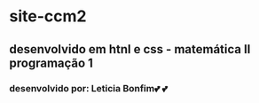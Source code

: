 # site-ccm2
## desenvolvido em htnl e css - matemática II programação 1
### desenvolvido por: Leticia Bonfim💕 :two_hearts:
